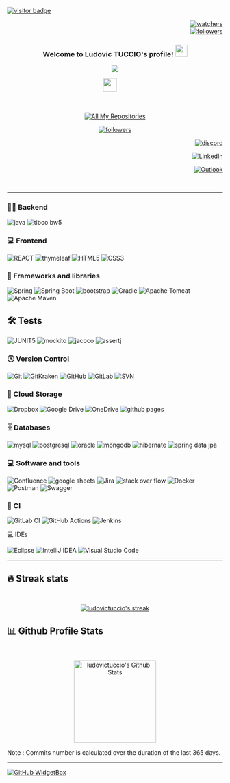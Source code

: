 <div align="left">
  
  <a href="">![visitor badge](https://komarev.com/ghpvc/?username=ludovictuccio&label=PROFILE+VIEWS)</a>
  
</div>

<div align="right">
  
  <a href="">![watchers](https://img.shields.io/github/watchers/ludovictuccio/ludovictuccio?style=social)</a>
  </br>
  <a href="">![followers](https://img.shields.io/github/followers/ludovictuccio?style=social)</a>
  
</div>

<h3 align="center">
  Welcome to Ludovic TUCCIO's profile!
  <img src="https://media.giphy.com/media/hvRJCLFzcasrR4ia7z/giphy.gif" width="28">
</h3>

<!-- Typing SVG by DenverCoder1 - https://github.com/DenverCoder1/readme-typing-svg -->
<p align="center">
  <a href="https://github.com/DenverCoder1/readme-typing-svg"><img src="https://readme-typing-svg.demolab.com?font=Fira+Code&duration=3000&pause=200&color=DA0000&center=true&multiline=true&width=435&lines=JAVA+developer;Since+2020"></a>
</p>

<!-- Social icons section -->
<p align="center">
  <a href="https://discord.gg/gbZVGNwv" alt="Dev Pro Tips Discussion & Support Server"><img width="32px" src="https://i.imgur.com/OViZO8J.png"/></a>
  &#8287;&#8287;&#8287;&#8287;&#8287;
</p>

<br/>

<!-- Social badges section -->
<!-- Badges with custom icons - https://github.com/DenverCoder1/custom-icon-badges -->
<!-- View counter - https://github.com/DenverCoder1/Simple-View-Counter -->
<p align="center">
  <a href="https://github.com/ludovictuccio?tab=repositories&sort=stargazers"><img alt="All My Repositories" title="All My Repositories" src="https://custom-icon-badges.demolab.com/badge/-All%20My%20Repositories-55960c?style=for-the-badge&logoColor=white&logo=repo"/></a>
  </p>
  <p align="center">
      <a href="https://github.com/ludovictuccio?tab=followers">
    <img alt="followers" title="Follow me on Github" src="https://custom-icon-badges.demolab.com/github/followers/ludovictuccio?color=236ad3&labelColor=1155ba&style=for-the-badge&logo=person-add&label=Follow-me&logoColor=white"/></a>  
</p>

 <div align="right">
  
  <a href="https://discord.gg/gbZVGNwv">![discord](https://dcbadge.vercel.app/api/shield/489898608548642816?logoColor=ff6b6b)</a>
  
  <a href="https://www.linkedin.com/in/ludovic-tuccio/">![LinkedIn](https://img.shields.io/badge/linkedin-%230077B5.svg?style=for-the-badge&logo=linkedin&logoColor=white)</a>
  
  <a href="mailto:ludovic.tuccio@hotmail.fr">![Outlook](https://img.shields.io/badge/Send%20Me%20A%20MAIL-0078D4?style=for-the-badge&logo=microsoft-outlook&logoColor=white)</a>

</div>

  </br>

---

### 👨‍💻 Backend

![java](https://img.shields.io/badge/JAVA-F80000.svg?style=for-the-badge)
![tibco bw5](https://img.shields.io/badge/TIBCO%20BW5-FE7A16.svg?style=for-the-badge)


### 💻 Frontend

![REACT](https://img.shields.io/badge/React-61DAFB.svg?style=for-the-badge&logo=React&logoColor=black)
![thymeleaf](https://img.shields.io/badge/Thymeleaf-005F0F.svg?style=for-the-badge&logo=Thymeleaf&logoColor=white)
![HTML5](https://img.shields.io/badge/HTML5-E34F26.svg?style=for-the-badge&logo=HTML5&logoColor=white)
![CSS3](https://img.shields.io/badge/CSS3-1572B6.svg?style=for-the-badge&logo=CSS3&logoColor=white)

### 🧰 Frameworks and libraries

![Spring](https://img.shields.io/badge/spring-%236DB33F.svg?style=for-the-badge&logo=spring&logoColor=white)
![Spring Boot](https://img.shields.io/badge/Spring%20Boot-6DB33F.svg?style=for-the-badge&logo=Spring-Boot&logoColor=white)
![bootstrap](https://img.shields.io/badge/Bootstrap-7952B3.svg?style=for-the-badge&logo=Bootstrap&logoColor=white)
![Gradle](https://img.shields.io/badge/Gradle-02303A.svg?style=for-the-badge&logo=Gradle&logoColor=white)
![Apache Tomcat](https://img.shields.io/badge/apache%20tomcat-%23F8DC75.svg?style=for-the-badge&logo=apache-tomcat&logoColor=black)
![Apache Maven](https://img.shields.io/badge/Apache%20Maven-C71A36?style=for-the-badge&logo=Apache%20Maven&logoColor=white)

## 🛠️ Tests

![JUNIT5](https://img.shields.io/badge/JUnit5-25A162.svg?style=for-the-badge&logo=JUnit5&logoColor=white)
![mockito](https://img.shields.io/badge/Mockito-%230db7ed.svg?style=for-the-badge)
![jacoco](https://img.shields.io/badge/JaCoCo-FF6C37?style=for-the-badge)
![assertj](https://img.shields.io/badge/-AssertJ-%23Clojure?style=for-the-badge)


### 🕓 Version Control
![Git](https://img.shields.io/badge/git-%23F05033.svg?style=for-the-badge&logo=git&logoColor=white)
![GitKraken](https://img.shields.io/badge/GitKraken-179287.svg?style=for-the-badge&logo=GitKraken&logoColor=white)
![GitHub](https://img.shields.io/badge/github-%23121011.svg?style=for-the-badge&logo=github&logoColor=white)
![GitLab](https://img.shields.io/badge/gitlab-%23181717.svg?style=for-the-badge&logo=gitlab&logoColor=white)
![SVN](https://img.shields.io/badge/SVN-FE7A16.svg?style=for-the-badge)

### 📂 Cloud Storage

![Dropbox](https://img.shields.io/badge/Dropbox-%233B4D98.svg?style=for-the-badge&logo=Dropbox&logoColor=white)
![Google Drive](https://img.shields.io/badge/Google%20Drive-4285F4?style=for-the-badge&logo=googledrive&logoColor=white)
![OneDrive](https://img.shields.io/badge/OneDrive-0078D4.svg?style=for-the-badge&logo=microsoftonedrive&logoColor=white)
![github pages](https://img.shields.io/badge/GitHub%20Pages-222222.svg?style=for-the-badge&logo=GitHub-Pages&logoColor=white)


### 🗄️ Databases

![mysql](https://img.shields.io/badge/MySQL-4479A1.svg?style=for-the-badge&logo=MySQL&logoColor=white)
![postgresql](https://img.shields.io/badge/PostgreSQL-4169E1.svg?style=for-the-badge&logo=PostgreSQL&logoColor=white)
![oracle](https://img.shields.io/badge/Oracle-F80000.svg?style=for-the-badge&logo=Oracle&logoColor=white)
![mongodb](https://img.shields.io/badge/MongoDB-47A248.svg?style=for-the-badge&logo=MongoDB&logoColor=white)
![hibernate](https://img.shields.io/badge/Hibernate-59666C.svg?style=for-the-badge&logo=Hibernate&logoColor=white)
![spring data jpa](https://img.shields.io/badge/Spring%20Data%20JPA-4285F4?style=for-the-badge&logo=googledrive&logoColor=white)

### 💻 Software and tools

![Confluence](https://img.shields.io/badge/confluence-%23172BF4.svg?style=for-the-badge&logo=confluence&logoColor=white)
![google sheets](https://img.shields.io/badge/Google%20Sheets-34A853.svg?style=for-the-badge&logo=Google-Sheets&logoColor=white)
![Jira](https://img.shields.io/badge/jira-%230A0FFF.svg?style=for-the-badge&logo=jira&logoColor=white)
![stack over flow](https://img.shields.io/badge/Stack%20Overflow-F58025.svg?style=for-the-badge&logo=Stack-Overflow&logoColor=white)
![Docker](https://img.shields.io/badge/docker-%230db7ed.svg?style=for-the-badge&logo=docker&logoColor=white)
![Postman](https://img.shields.io/badge/Postman-FF6C37?style=for-the-badge&logo=postman&logoColor=white)
![Swagger](https://img.shields.io/badge/-Swagger-%23Clojure?style=for-the-badge&logo=swagger&logoColor=white)

### 🔬 CI

![GitLab CI](https://img.shields.io/badge/gitlab%20ci-%23181717.svg?style=for-the-badge&logo=gitlab&logoColor=white)
![GitHub Actions](https://img.shields.io/badge/github%20actions-%232671E5.svg?style=for-the-badge&logo=githubactions&logoColor=white)
![Jenkins](https://img.shields.io/badge/jenkins-%232C5263.svg?style=for-the-badge&logo=jenkins&logoColor=white)

💻 IDEs

![Eclipse](https://img.shields.io/badge/Eclipse-FE7A16.svg?style=for-the-badge&logo=Eclipse&logoColor=white)
![IntelliJ IDEA](https://img.shields.io/badge/IntelliJIDEA-000000.svg?style=for-the-badge&logo=intellij-idea&logoColor=white)
![Visual Studio Code](https://img.shields.io/badge/Visual%20Studio%20Code-0078d7.svg?style=for-the-badge&logo=visual-studio-code&logoColor=white)

---

## 🔥 Streak stats

<br/>

<!-- GitHub Readme Streak Stats - https://github.com/ludovictuccio/github-readme-streak-stats -->
<p align="center">
  <a href="https://github.com/ludovictuccio/github-readme-streak-stats">
    <img title="🔥 Get streak stats for your profile at git.io/streak-stats" alt="ludovictuccio's streak" src="https://streak-stats.demolab.com/?user=ludovictuccio&theme=monokai-metallian&hide_border=true"/>
  </a>
</p>

## 📊 Github Profile Stats

<!-- https://github.com/ludovictuccio/github-readme-stats -->
  
  <br/>
  
  <p align="center">
    <a href="https://github.com/ludovictuccio/github-readme-stats"><img alt="ludovictuccio's Github Stats" src="https://github-readme-stats.vercel.app/api?username=ludovictuccio&show_icons=true&include_all_commits=true&count_private=true&theme=react&hide_border=true&bg_color=1F222E&title_color=F85D7F&icon_color=F8D866" height="192px"/>      
</p>
    
<div align="left">
  <a href=""></a> 
</div>

<p>Note : Commits number is calculated over the duration of the last 365 days.</p>

---

<p>
	<script src="https://embed.github.com/view/3d/ludovictuccio/skyline/master/ludovictuccio-2021.stl"></script>
</p

 


<div align="center">
 
[![GitHub WidgetBox](https://github-widgetbox.vercel.app/api/profile?username=ludovictuccio&data=followers,repositories,stars,commits)](https://github.com/Jurredr/github-widgetbox)

</div>
